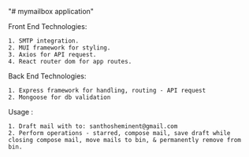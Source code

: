 "# mymailbox application" 

Front End Technologies:

    1. SMTP integration.
    2. MUI framework for styling.
    3. Axios for API request.
    4. React router dom for app routes.

Back End Technologies:

    1. Express framework for handling, routing - API request 
    2. Mongoose for db validation

Usage : 

    1. Draft mail with to: santhosheminent@gmail.com
    2. Perform operations - starred, compose mail, save draft while closing compose mail, move mails to bin, & permanently remove from bin.